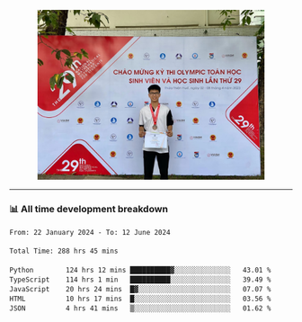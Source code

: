 <p align="center"><img src="asset/header.jpg" width="80%"/></p>

---
<!-- 
<details>
  <summary>📃 My Resume</summary>

### Education

- 📖 **Information Technology**\
📆 10/2021 - present\
📍 **Thang Long University** - Hoang Mai, Hanoi, Vietnam -->

<!-- ### Experience
- 👨‍💻 **Full Stack Web Intern**\
📆 09/2022 - 12/2023\
📍 **TECH 5S** -  Luu Huu Phuong, Phuong My Dinh I, Nam Tu Liem, Hanoi.


- 👨‍💻 **Full Stack Web Fresher**\
📆 1/2022 - 05/2023\
📍 **TECH 5S** -  Luu Huu Phuong, Phuong My Dinh I, Nam Tu Liem, Hanoi.

- 👨‍💻 **Frontend Web Fresher**\
📆 11/2023 - present\
📍 **White Neuron** -  Mau Luong, Ha Dong, Hanoi, Vietnam
</details> -->

### 📊 All time development breakdown

<!--START_SECTION:waka-->

```txt
From: 22 January 2024 - To: 12 June 2024

Total Time: 288 hrs 45 mins

Python        124 hrs 12 mins ██████████▓░░░░░░░░░░░░░░   43.01 %
TypeScript    114 hrs 1 min   ██████████░░░░░░░░░░░░░░░   39.49 %
JavaScript    20 hrs 24 mins  █▓░░░░░░░░░░░░░░░░░░░░░░░   07.07 %
HTML          10 hrs 17 mins  █░░░░░░░░░░░░░░░░░░░░░░░░   03.56 %
JSON          4 hrs 41 mins   ▒░░░░░░░░░░░░░░░░░░░░░░░░   01.62 %
```

<!--END_SECTION:waka-->
